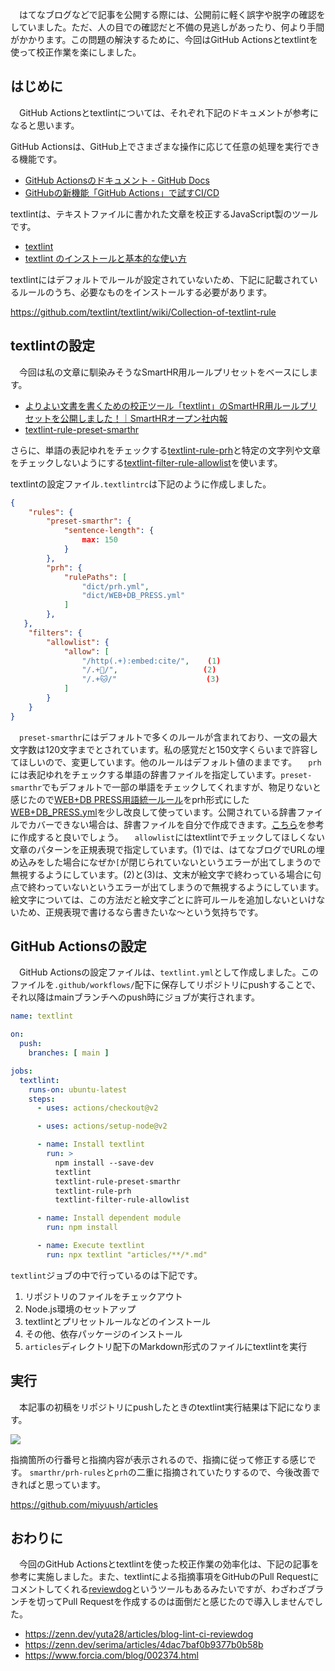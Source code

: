 　はてなブログなどで記事を公開する際には、公開前に軽く誤字や脱字の確認をしていました。ただ、人の目での確認だと不備の見逃しがあったり、何より手間がかかります。この問題の解決するために、今回はGitHub Actionsとtextlintを使って校正作業を楽にしました。

## はじめに

　GitHub Actionsとtextlintについては、それぞれ下記のドキュメントが参考になると思います。

GitHub Actionsは、GitHub上でさまざまな操作に応じて任意の処理を実行できる機能です。

* [GitHub Actionsのドキュメント - GitHub Docs](https://docs.github.com/ja/actions)
* [GitHubの新機能「GitHub Actions」で試すCI/CD](https://knowledge.sakura.ad.jp/23478/)

textlintは、テキストファイルに書かれた文章を校正するJavaScript製のツールです。

* [textlint](https://textlint.github.io/)
* [textlint のインストールと基本的な使い方](https://maku.blog/p/3veuap5/)

textlintにはデフォルトでルールが設定されていないため、下記に記載されているルールのうち、必要なものをインストールする必要があります。

https://github.com/textlint/textlint/wiki/Collection-of-textlint-rule

## textlintの設定

　今回は私の文章に馴染みそうなSmartHR用ルールプリセットをベースにします。

* [よりよい文書を書くための校正ツール「textlint」のSmartHR用ルールプリセットを公開しました！｜SmartHRオープン社内報](https://shanaiho.smarthr.co.jp/n/n881866630eda)
* [textlint-rule-preset-smarthr](https://github.com/kufu/textlint-rule-preset-smarthr)

さらに、単語の表記ゆれをチェックする[textlint-rule-prh](https://github.com/textlint-rule/textlint-rule-prh)と特定の文字列や文章をチェックしないようにする[textlint-filter-rule-allowlist](https://github.com/textlint/textlint-filter-rule-allowlist)を使います。

textlintの設定ファイル`.textlintrc`は下記のように作成しました。

```json
{
    "rules": {
        "preset-smarthr": {
            "sentence-length": {
                max: 150
            }
        },
        "prh": {
            "rulePaths": [
                "dict/prh.yml",
                "dict/WEB+DB_PRESS.yml"
            ]
        },
   },
    "filters": {
        "allowlist": {
            "allow": [
                "/http(.+):embed:cite/",    (1)
                "/.+👀/",                   (2)
                "/.+🐱/"                    (3)
            ]
        }
    }
}
```

　`preset-smarthr`にはデフォルトで多くのルールが含まれており、一文の最大文字数は120文字までとされています。私の感覚だと150文字くらいまで許容してほしいので、変更しています。他のルールはデフォルト値のままです。
　`prh`には表記ゆれをチェックする単語の辞書ファイルを指定しています。`preset-smarthr`でもデフォルトで一部の単語をチェックしてくれますが、物足りないと感じたので[WEB+DB PRESS用語統一ルール](https://gist.github.com/inao/f55e8232e150aee918b9)をprh形式にした[WEB+DB_PRESS.yml](https://github.com/prh/rules/blob/master/media/WEB%2BDB_PRESS.yml)を少し改良して使っています。公開されている辞書ファイルでカバーできない場合は、辞書ファイルを自分で作成できます。[こちら](https://github.com/prh/prh/blob/master/misc/prh.yml)を参考に作成すると良いでしょう。
　`allowlist`にはtextlintでチェックしてほしくない文章のパターンを正規表現で指定しています。(1)では、はてなブログでURLの埋め込みをした場合になぜか`[`が閉じられていないというエラーが出てしまうので無視するようにしています。(2)と(3)は、文末が絵文字で終わっている場合に句点で終わっていないというエラーが出てしまうので無視するようにしています。絵文字については、この方法だと絵文字ごとに許可ルールを追加しないといけないため、正規表現で書けるなら書きたいな～という気持ちです。

## GitHub Actionsの設定

　GitHub Actionsの設定ファイルは、`textlint.yml`として作成しました。このファイルを`.github/workflows/`配下に保存してリポジトリにpushすることで、それ以降はmainブランチへのpush時にジョブが実行されます。

```yaml
name: textlint

on:
  push:
    branches: [ main ]

jobs:
  textlint:
    runs-on: ubuntu-latest
    steps:
      - uses: actions/checkout@v2

      - uses: actions/setup-node@v2

      - name: Install textlint
        run: >
          npm install --save-dev
          textlint
          textlint-rule-preset-smarthr
          textlint-rule-prh
          textlint-filter-rule-allowlist

      - name: Install dependent module
        run: npm install

      - name: Execute textlint
        run: npx textlint "articles/**/*.md"
```

`textlint`ジョブの中で行っているのは下記です。

1. リポジトリのファイルをチェックアウト
2. Node.js環境のセットアップ
3. textlintとプリセットルールなどのインストール
4. その他、依存パッケージのインストール
5. `articles`ディレクトリ配下のMarkdown形式のファイルにtextlintを実行

## 実行

　本記事の初稿をリポジトリにpushしたときのtextlint実行結果は下記になります。

![](https://storage.googleapis.com/zenn-user-upload/2c203ee3b1b5-20220304.png)

指摘箇所の行番号と指摘内容が表示されるので、指摘に従って修正する感じです。
`smarthr/prh-rules`と`prh`の二重に指摘されていたりするので、今後改善できればと思っています。

https://github.com/miyuush/articles

## おわりに

　今回のGitHub Actionsとtextlintを使った校正作業の効率化は、下記の記事を参考に実施しました。また、textlintによる指摘事項をGitHubのPull Requestにコメントしてくれる[reviewdog](https://github.com/reviewdog/reviewdog)というツールもあるみたいですが、わざわざブランチを切ってPull Requestを作成するのは面倒だと感じたので導入しませんでした。

* https://zenn.dev/yuta28/articles/blog-lint-ci-reviewdog
* https://zenn.dev/serima/articles/4dac7baf0b9377b0b58b
* https://www.forcia.com/blog/002374.html
